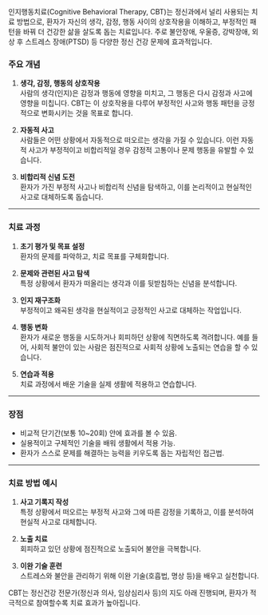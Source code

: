 인지행동치료(Cognitive Behavioral Therapy, CBT)는 정신과에서 널리 사용되는 치료 방법으로, 환자가 자신의 생각, 감정, 행동 사이의 상호작용을 이해하고, 부정적인 패턴을 바꿔 더 건강한 삶을 살도록 돕는 치료입니다. 주로 불안장애, 우울증, 강박장애, 외상 후 스트레스 장애(PTSD) 등 다양한 정신 건강 문제에 효과적입니다.

### 주요 개념

1. **생각, 감정, 행동의 상호작용**  
    사람의 생각(인지)은 감정과 행동에 영향을 미치고, 그 행동은 다시 감정과 사고에 영향을 미칩니다. CBT는 이 상호작용을 다루어 부정적인 사고와 행동 패턴을 긍정적으로 변화시키는 것을 목표로 합니다.
    
2. **자동적 사고**  
    사람들은 어떤 상황에서 자동적으로 떠오르는 생각을 가질 수 있습니다. 이런 자동적 사고가 부정적이고 비합리적일 경우 감정적 고통이나 문제 행동을 유발할 수 있습니다.
    
3. **비합리적 신념 도전**  
    환자가 가진 부정적 사고나 비합리적 신념을 탐색하고, 이를 논리적이고 현실적인 사고로 대체하도록 돕습니다.
    

---

### 치료 과정

1. **초기 평가 및 목표 설정**  
    환자의 문제를 파악하고, 치료 목표를 구체화합니다.
    
2. **문제와 관련된 사고 탐색**  
    특정 상황에서 환자가 떠올리는 생각과 이를 뒷받침하는 신념을 분석합니다.
    
3. **인지 재구조화**  
    부정적이고 왜곡된 생각을 현실적이고 긍정적인 사고로 대체하는 작업입니다.
    
4. **행동 변화**  
    환자가 새로운 행동을 시도하거나 회피하던 상황에 직면하도록 격려합니다. 예를 들어, 사회적 불안이 있는 사람은 점진적으로 사회적 상황에 노출되는 연습을 할 수 있습니다.
    
5. **연습과 적용**  
    치료 과정에서 배운 기술을 실제 생활에 적용하고 연습합니다.
    

---

### 장점

- 비교적 단기간(보통 10~20회) 안에 효과를 볼 수 있음.
- 실용적이고 구체적인 기술을 배워 생활에서 적용 가능.
- 환자가 스스로 문제를 해결하는 능력을 키우도록 돕는 자립적인 접근법.

---

### 치료 방법 예시

1. **사고 기록지 작성**  
    특정 상황에서 떠오르는 부정적 사고와 그에 따른 감정을 기록하고, 이를 분석하여 현실적 사고로 대체합니다.
    
2. **노출 치료**  
    회피하고 있던 상황에 점진적으로 노출되어 불안을 극복합니다.
    
3. **이완 기술 훈련**  
    스트레스와 불안을 관리하기 위해 이완 기술(호흡법, 명상 등)을 배우고 실천합니다.
    

CBT는 정신건강 전문가(정신과 의사, 임상심리사 등)의 지도 아래 진행되며, 환자가 적극적으로 참여할수록 치료 효과가 높아집니다.